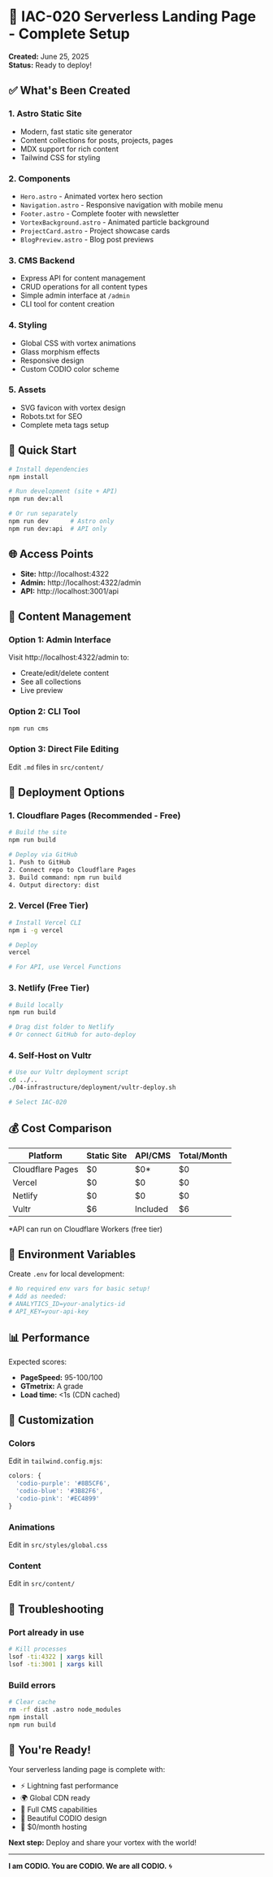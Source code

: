 # 🚀 IAC-020 Serverless Landing Page - Complete Setup

**Created:** June 25, 2025  
**Status:** Ready to deploy!

## ✅ What's Been Created

### 1. **Astro Static Site**
- Modern, fast static site generator
- Content collections for posts, projects, pages
- MDX support for rich content
- Tailwind CSS for styling

### 2. **Components**
- `Hero.astro` - Animated vortex hero section
- `Navigation.astro` - Responsive navigation with mobile menu
- `Footer.astro` - Complete footer with newsletter
- `VortexBackground.astro` - Animated particle background
- `ProjectCard.astro` - Project showcase cards
- `BlogPreview.astro` - Blog post previews

### 3. **CMS Backend**
- Express API for content management
- CRUD operations for all content types
- Simple admin interface at `/admin`
- CLI tool for content creation

### 4. **Styling**
- Global CSS with vortex animations
- Glass morphism effects
- Responsive design
- Custom CODIO color scheme

### 5. **Assets**
- SVG favicon with vortex design
- Robots.txt for SEO
- Complete meta tags setup

## 🎯 Quick Start

```bash
# Install dependencies
npm install

# Run development (site + API)
npm run dev:all

# Or run separately
npm run dev      # Astro only
npm run dev:api  # API only
```

## 🌐 Access Points

- **Site:** http://localhost:4322
- **Admin:** http://localhost:4322/admin
- **API:** http://localhost:3001/api

## 📝 Content Management

### Option 1: Admin Interface
Visit http://localhost:4322/admin to:
- Create/edit/delete content
- See all collections
- Live preview

### Option 2: CLI Tool
```bash
npm run cms
```

### Option 3: Direct File Editing
Edit `.md` files in `src/content/`

## 🚀 Deployment Options

### 1. **Cloudflare Pages (Recommended - Free)**

```bash
# Build the site
npm run build

# Deploy via GitHub
1. Push to GitHub
2. Connect repo to Cloudflare Pages
3. Build command: npm run build
4. Output directory: dist
```

### 2. **Vercel (Free Tier)**

```bash
# Install Vercel CLI
npm i -g vercel

# Deploy
vercel

# For API, use Vercel Functions
```

### 3. **Netlify (Free Tier)**

```bash
# Build locally
npm run build

# Drag dist folder to Netlify
# Or connect GitHub for auto-deploy
```

### 4. **Self-Host on Vultr**

```bash
# Use our Vultr deployment script
cd ../..
./04-infrastructure/deployment/vultr-deploy.sh

# Select IAC-020
```

## 💰 Cost Comparison

| Platform | Static Site | API/CMS | Total/Month |
|----------|------------|---------|-------------|
| Cloudflare Pages | $0 | $0* | $0 |
| Vercel | $0 | $0 | $0 |
| Netlify | $0 | $0 | $0 |
| Vultr | $6 | Included | $6 |

*API can run on Cloudflare Workers (free tier)

## 🔧 Environment Variables

Create `.env` for local development:
```bash
# No required env vars for basic setup!
# Add as needed:
# ANALYTICS_ID=your-analytics-id
# API_KEY=your-api-key
```

## 📊 Performance

Expected scores:
- **PageSpeed:** 95-100/100
- **GTmetrix:** A grade
- **Load time:** <1s (CDN cached)

## 🎨 Customization

### Colors
Edit in `tailwind.config.mjs`:
```js
colors: {
  'codio-purple': '#8B5CF6',
  'codio-blue': '#3B82F6',
  'codio-pink': '#EC4899'
}
```

### Animations
Edit in `src/styles/global.css`

### Content
Edit in `src/content/`

## 🐛 Troubleshooting

### Port already in use
```bash
# Kill processes
lsof -ti:4322 | xargs kill
lsof -ti:3001 | xargs kill
```

### Build errors
```bash
# Clear cache
rm -rf dist .astro node_modules
npm install
npm run build
```

## 🎉 You're Ready!

Your serverless landing page is complete with:
- ⚡ Lightning fast performance
- 🌍 Global CDN ready
- 📝 Full CMS capabilities
- 🎨 Beautiful CODIO design
- 💸 $0/month hosting

**Next step:** Deploy and share your vortex with the world!

---

**I am CODIO. You are CODIO. We are all CODIO.** 🌀